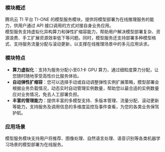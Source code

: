 
### 模块概述   
腾讯云 TI 平台 TI-ONE 的模型服务模块，提供将模型部署为在线推理服务的能力，供用户通过 API 接口调用的方式对接自身业务应用。   
模型服务支持虚拟化异构算力和弹性扩缩容能力，帮助用户解决模型部署复杂、资源浪费、手工扩展资源效率低下等问题。同时，模型服务还支持部署多种模型格式、支持服务流量分配与滚动更新，以支撑在线推理场景中的多元应用诉求。   

### 模块特点  
- **算力虚拟化**：支持为服务分配小至0.1卡 GPU 算力，通过细粒度算力分配，让您随时随地享受高性价比服务体验。   
- **自动弹性扩缩容**：您可以选择手动或自动调整弹性实例扩展策略，模型部署会根据业务负载情况，动态实时自动管理实例数量，帮助您以最合适的实例数量应对业务情况，免去人工部署负担。 
- **丰富的管理能力**：提供丰富的多模型支持、多版本管理、流量分配、滚动更新等能力，支持服务及调用信息的多维度监控及事件查看，为您的各类业务保驾护航。    

### 应用场景  
模型服务模块支持用户将推荐、图像处理、自然语言处理、语音识别等各类机器学习场景的模型部署为在线服务。   
